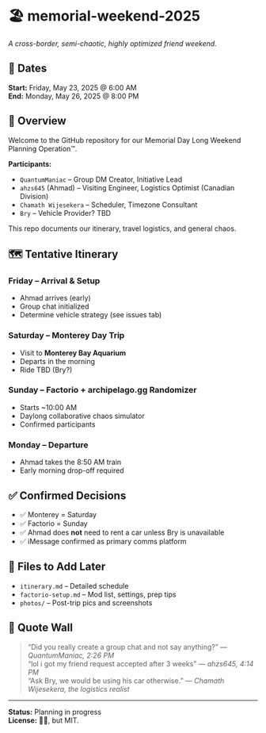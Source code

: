 # 🏖️ memorial-weekend-2025

_A cross-border, semi-chaotic, highly optimized friend weekend._

## 📆 Dates

**Start:** Friday, May 23, 2025 @ 6:00 AM  
**End:** Monday, May 26, 2025 @ 8:00 PM

## 🚀 Overview

Welcome to the GitHub repository for our Memorial Day Long Weekend Planning Operation™.

**Participants:**
- `QuantumManiac` – Group DM Creator, Initiative Lead
- `ahzs645` (Ahmad) – Visiting Engineer, Logistics Optimist (Canadian Division)
- `Chamath Wijesekera` – Scheduler, Timezone Consultant
- `Bry` – Vehicle Provider? TBD

This repo documents our itinerary, travel logistics, and general chaos.

## 🗺️ Tentative Itinerary

### Friday – Arrival & Setup
- Ahmad arrives (early)
- Group chat initialized
- Determine vehicle strategy (see issues tab)

### Saturday – Monterey Day Trip
- Visit to **Monterey Bay Aquarium**
- Departs in the morning
- Ride TBD (Bry?)

### Sunday – Factorio + archipelago.gg Randomizer
- Starts ~10:00 AM
- Daylong collaborative chaos simulator
- Confirmed participants

### Monday – Departure
- Ahmad takes the 8:50 AM train
- Early morning drop-off required

## ✅ Confirmed Decisions

- ✅ Monterey = Saturday
- ✅ Factorio = Sunday
- ✅ Ahmad does **not** need to rent a car unless Bry is unavailable
- ✅ iMessage confirmed as primary comms platform

## 📎 Files to Add Later

- `itinerary.md` – Detailed schedule
- `factorio-setup.md` – Mod list, settings, prep tips
- `photos/` – Post-trip pics and screenshots

## 💬 Quote Wall

> “Did you really create a group chat and not say anything?” — *QuantumManiac, 2:26 PM*  
> “lol i got my friend request accepted after 3 weeks” — *ahzs645, 4:14 PM*  
> “Ask Bry, we would be using his car otherwise.” — *Chamath Wijesekera, the logistics realist*

---

**Status:** Planning in progress  
**License:** 🤷‍♂️, but MIT.
